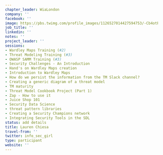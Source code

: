 ```yaml
---
chapter_leader: WiaLondon
company: ''
facebook: ''
image: https://pbs.twimg.com/profile_images/1126527014427594753/-Cb4otPe_400x400.jpg
job_title: ''
linkedin: ''
notes: ''
project_leader: ''
sessions:
- Wardley Maps Training (#2)
- Threat Modeling Training (#3)
- OWASP SAMM Training (#3)
- Security Challenges - An Introduction
- Hand's on Wardley Maps creation
- Introduction to Wardley Maps
- How do we persist the information from the TM Slack channel?
- Creating a generic diagram of a threat model
- TM maturity
- Threat Model Cookbook Project (Part 1)
- Zap - How to use it
- Juice Shop 101
- Security Data Science
- threat pattern libraries
- Creating a Security Champions network
- Integrating Security Tools in the SDL
status: add details
title: Lauren Chiesa
travel-from: ''
twitter: info_sec_girl
type: participant
website: ''
---
```


<!-- put more details about participant here -->